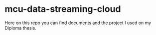 # mcu-data-streaming-cloud
Here on this repo you can find documents and the project I used on my Diploma thesis.
